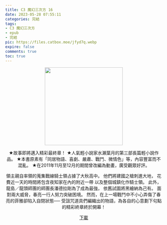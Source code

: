 ```yaml
---
title: C3 魔幻三次方 16
date: 2023-05-28 07:55:11
categories: 完結
tags:
- C3 魔幻三次方
- epub
- 完結
pic: https://files.catbox.moe/jfyd7q.webp
expire: false
comments: true
toc: true
---
```


<div style="text-align:center" class="kratos-post-content">

<img width="250px" src="https://files.catbox.moe/jfyd7q.webp">

<p>
★故事即將邁入精彩最終章！
★人氣輕小說家水瀨葉月的第三部長篇輕小說作品。
★本書原素有「同居物語、喜劇、嚴肅、戰鬥、微情色」等，內容豐富而不混亂。
★在2011年11月至12月的期間曾改編為動畫，廣受觀眾好評。

領主親自率領的蒐集戰線騎士領占據了大秋高中。
他們將建國之槍刺進大地，
花費近一天的時間將包含夜知家在內的附近一帶
以及整個城鎮化作騎士領。
此外，龍島／龍頭師團的師團長潘德拉剛為了成為最強，
依舊試圖將黑繪納為己有。
面對兩大威脅，春亮一行人努力突破困境。
然而，在上一場戰鬥中不小心弄傷了春亮的菲雅卻陷入自閉狀態──
受詛咒道具們編織出的物語，為各自的心意劃下句點的精彩終章終於開幕！
</p>

<p>
<a href="https://epubdatabase.azurewebsites.net/EBOOKS/EPUB/完結/C³ -魔幻三次方-/C³ -魔幻三次方- 16.epub?download=1">下載</a>
</p>

</div>